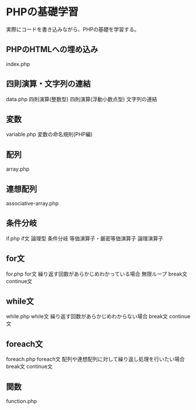 # PHPの基礎学習
実際にコードを書き込みながら、PHPの基礎を学習する。

## PHPのHTMLへの埋め込み
index.php

## 四則演算・文字列の連結
data.php
四則演算(整数型)
四則演算(浮動小数点型)
文字列の連結

## 変数
variable.php
変数の命名規則(PHP編)

## 配列
array.php

## 連想配列
associative-array.php

## 条件分岐
if.php
if文
論理型
条件分岐
等価演算子・厳密等価演算子
論理演算子

## for文
for.php
for文
  繰り返す回数があらかじめわかっている場合
無限ループ
break文
continue文

## while文
while.php
while文
  繰り返す回数があらかじめわからない場合
break文
continue文

## foreach文
foreach.php
foreach文
  配列や連想配列に対して繰り返し処理を行いたい場合
break文
continue文

## 関数
function.php